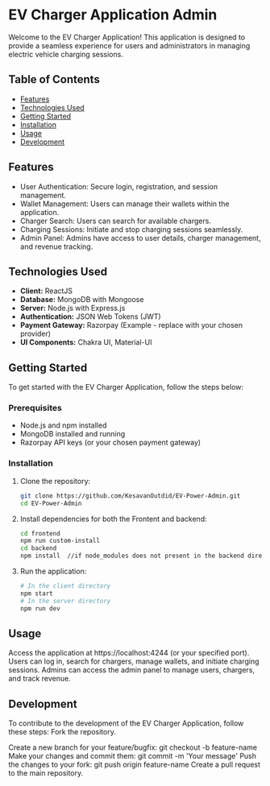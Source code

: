 # EV Charger Application Admin 

Welcome to the EV Charger Application! This application is designed to provide a seamless experience for users and administrators in managing electric vehicle charging sessions.

## Table of Contents

- [Features](#features)
- [Technologies Used](#technologies-used)
- [Getting Started](#getting-started)
- [Installation](#installation)
- [Usage](#usage)
- [Development](#development)

## Features

- User Authentication: Secure login, registration, and session management.
- Wallet Management: Users can manage their wallets within the application.
- Charger Search: Users can search for available chargers.
- Charging Sessions: Initiate and stop charging sessions seamlessly.
- Admin Panel: Admins have access to user details, charger management, and revenue tracking.

## Technologies Used

- **Client:** ReactJS
- **Database:** MongoDB with Mongoose
- **Server:** Node.js with Express.js
- **Authentication:** JSON Web Tokens (JWT)
- **Payment Gateway:** Razorpay (Example - replace with your chosen provider)
- **UI Components:** Chakra UI, Material-UI

## Getting Started

To get started with the EV Charger Application, follow the steps below:

### Prerequisites

- Node.js and npm installed
- MongoDB installed and running
- Razorpay API keys (or your chosen payment gateway)

### Installation

1. Clone the repository:

   ```bash
   git clone https://github.com/KesavanOutdid/EV-Power-Admin.git
   cd EV-Power-Admin

2. Install dependencies for both the Frontent and backend:
      ```bash
    cd frontend
    npm run custom-install
    cd backend
    npm install  //if node_modules does not present in the backend directry

3. Run the application:
      ```bash
     # In the client directory
     npm start
     # In the server directory
     npm run dev
## Usage

  Access the application at https://localhost:4244 (or your specified port).
  Users can log in, search for chargers, manage wallets, and initiate charging sessions.
  Admins can access the admin panel to manage users, chargers, and track revenue.

## Development

  To contribute to the development of the EV Charger Application, follow these steps:
  Fork the repository.
  
  Create a new branch for your feature/bugfix: git checkout -b feature-name
  Make your changes and commit them: git commit -m 'Your message'
  Push the changes to your fork: git push origin feature-name
  Create a pull request to the main repository.


